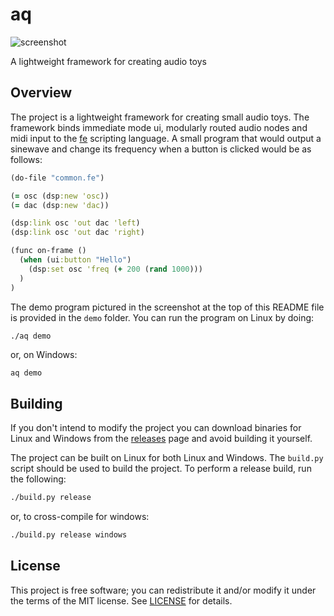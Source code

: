# aq
![screenshot](https://user-images.githubusercontent.com/3920290/66718248-967d7000-edd9-11e9-96b4-082ef93016d5.png)

A lightweight framework for creating audio toys


## Overview
The project is a lightweight framework for creating small audio toys. The framework binds immediate mode ui, modularly routed audio nodes and midi input to the [fe](https://github.com/rxi/fe) scripting language. A small program that would output a sinewave and change its frequency when a button is clicked would be as follows:
```clojure
(do-file "common.fe")

(= osc (dsp:new 'osc))
(= dac (dsp:new 'dac))

(dsp:link osc 'out dac 'left)
(dsp:link osc 'out dac 'right)

(func on-frame ()
  (when (ui:button "Hello")
    (dsp:set osc 'freq (+ 200 (rand 1000)))
  )
)
```
The demo program pictured in the screenshot at the top of this README file is provided in the `demo` folder. You can run the program on Linux by doing:
```bash
./aq demo
```
or, on Windows:
```batch
aq demo
```


## Building
If you don't intend to modify the project you can download binaries for Linux and Windows from the [releases](releases) page and avoid building it yourself.

The project can be built on Linux for both Linux and Windows. The
`build.py` script should be used to build the project. To perform a release build, run the following:
```bash
./build.py release
```
or, to cross-compile for windows:
```bash
./build.py release windows
```


## License
This project is free software; you can redistribute it and/or modify it under
the terms of the MIT license. See [LICENSE](LICENSE) for details.

